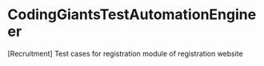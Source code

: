 # CodingGiantsTestAutomationEngineer
[Recruitment] Test cases for registration module of registration website
